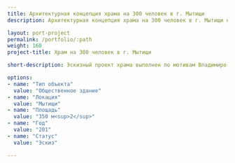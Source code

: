```yaml
---
title: Архитектурная концепция храма на 300 человек в г. Мытищи
description: Архитектурная концепция храма на 300 человек в г. Мытищи от архитектурного бюро А510. Индивидуальное проектирование на заказ.

layout: port-project
permalink: /portfolio/:path
weight: 160
project-title: Храм на 300 человек в г. Мытищи

short-description: Эскизный проект храма выполнен по мотивам Владимиро-суздальского зодчества. Храм включает колокольню, хоры, крипту с помещениями для служащих. Стены храма полностью выложены из кирпича, без бетонных конструкций.

options:
- name: "Тип объекта"
  value: "Общественное здание"
- name: "Локация"
  value: "Мытищи"
- name: "Площадь"
  value: "350 м<sup>2</sup>"
- name: "Год"
  value: "201"
- name: "Статус"
  value: "Эскиз"

---
```


